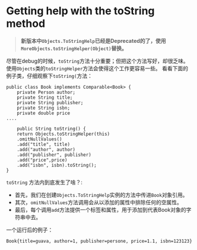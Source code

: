 # Getting help with the toString method

>**新版本中`Objects.ToStringHelp`已经是Deprecated的了，使用`MoreObjects.toStringHelper(Object)`替换。**

尽管在debug的时候，`toString`方法十分重要；但把这个方法写好，却很乏味。使用`Objects`类的`toStringHelper`方法会使得这个工作更容易一些。
看看下面的例子类，仔细观察下`toString(`方法：

```
public class Book implements Comparable<Book> {
    private Person author;
    private String title;
    private String publisher;
    private String isbn;
    private double price
....

    public String toString() {
    return Objects.toStringHelper(this)
    .omitNullValues()
    .add("title", title)
    .add("author", author)
    .add("publisher", publisher)
    .add("price",price)
    .add("isbn", isbn).toString();
}
```

`toString` 方法内到底发生了啥？:
- 首先，我们在创建`Objects.ToStringHelp`实例的方法中传进`Book`对象引用。
- 其次，`omitNullValues`方法调用会从以添加的属性中排除任何的空属性。
- 最后，每个调用`add`方法提供一个标签和属性，用于添加到代表Book对象的字符串中去。

一个运行后的例子：
```
Book{title=guava, author=1, publisher=persone, price=1.1, isbn=123123}
```
